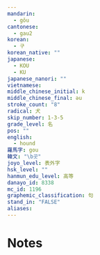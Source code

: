 ```yaml
---
mandarin:
  - gǒu
cantonese:
  - gau2
korean:
  - 구
korean_native: ""
japanese:
  - KOU
  - KU
japanese_nanori: ""
vietnamese:
middle_chinese_initial: k
middle_chinese_final: əu
stroke_count: "8"
radical: 犬
skip_number: 1-3-5
grade_level: 名
pos: ""
english:
  - hound
羅馬字: gou
韓文: "\b곳"
joyo_level: 表外字
hsk_level: ""
hanmun_edu_level: 高等
danayo_id: 8338
mc_id: 1196
graphemic_classification: 句
stand_in: "FALSE"
aliases:
---
```


# Notes
